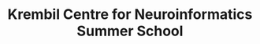 ---
title: Krembil Centre for Neuroinformatics Summer School
description: Solving Problems in Mental Health Using Multi-Scale Computational Neuroscience.  July 5-14, 2021.  Krembil Centre for Neuroinformatics, Centre for Addiction and Mental Health, Toronto" 
logo: "fa-laptop"
---